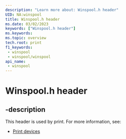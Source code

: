 ```yaml
---
description: "Learn more about: Winspool.h header"
UID: NA:winspool
title: Winspool.h header
ms.date: 03/02/2023
keywords: ["Winspool.h header"]
ms.keywords: 
ms.topic: overview
tech.root: print
f1_keywords:
 - winspool
 - winspool/winspool
api_name:
 - winspool
---
```


# Winspool.h header

## -description

This header is used by print. For more information, see:

- [Print devices](../_print/index.md)
